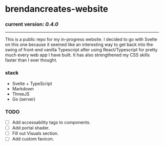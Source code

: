 # brendancreates-website

### current version: **_0.4.0_**

---

This is a public repo for my in-progress website.
I decided to go with Svelte on this one because it seemed like an interesting way to get back into the swing of front-end vanilla Typescript
after using React/Typescript for pretty much every web app I have built.
It has also strengthened my CSS skills faster than I ever thought.

### stack

- Svelte + TypeScript
- Markdown
- ThreeJS
- Go (server)

### TODO

- [ ] Add accessability tags to components.
- [ ] Add portal shader.
- [ ] Fill out Visuals section.
- [ ] Add custom favicon.
